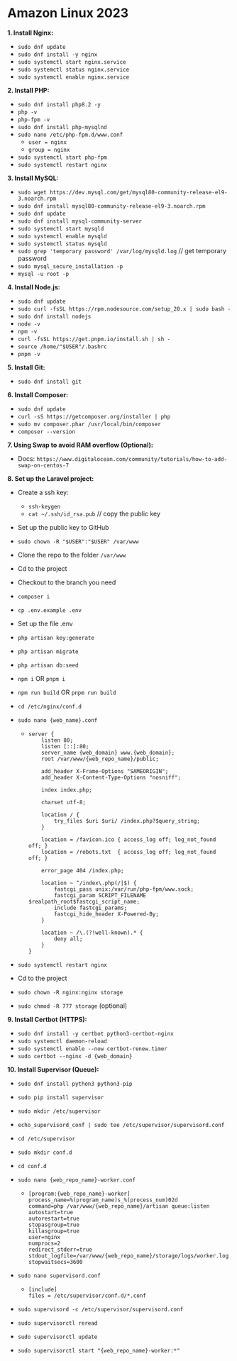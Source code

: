 # Amazon Linux 2023

**1. Install Nginx:**
- `sudo dnf update`
- `sudo dnf install -y nginx`
- `sudo systemctl start nginx.service`
- `sudo systemctl status nginx.service`
- `sudo systemctl enable nginx.service`
  
**2. Install PHP:**
- `sudo dnf install php8.2 -y`
- `php -v`
- `php-fpm -v`
- `sudo dnf install php-mysqlnd`
- `sudo nano /etc/php-fpm.d/www.conf`
  - `user = nginx`
  - `group = nginx`
- `sudo systemctl start php-fpm`
- `sudo systemctl restart nginx`

**3. Install MySQL:**
- `sudo wget https://dev.mysql.com/get/mysql80-community-release-el9-3.noarch.rpm`
- `sudo dnf install mysql80-community-release-el9-3.noarch.rpm`
- `sudo dnf update`
- `sudo dnf install mysql-community-server`
- `sudo systemctl start mysqld`
- `sudo systemctl enable mysqld`
- `sudo systemctl status mysqld`
- `sudo grep 'temporary password' /var/log/mysqld.log` // get temporary password
- `sudo mysql_secure_installation -p`
- `mysql -u root -p`

**4. Install Node.js:**
- `sudo dnf update`
- `sudo curl -fsSL https://rpm.nodesource.com/setup_20.x | sudo bash -`
- `sudo dnf install nodejs`
- `node -v`
- `npm -v`
- `curl -fsSL https://get.pnpm.io/install.sh | sh -`
- `source /home/"$USER"/.bashrc`
- `pnpm -v`

**5. Install Git:**
- `sudo dnf install git`

**6. Install Composer:**
- `sudo dnf update`
- `curl -sS https://getcomposer.org/installer | php`
- `sudo mv composer.phar /usr/local/bin/composer`
- `composer --version`

**7. Using Swap to avoid RAM overflow (Optional):**
- Docs: `https://www.digitalocean.com/community/tutorials/how-to-add-swap-on-centos-7`

**8. Set up the Laravel project:**
- Create a ssh key:
  - `ssh-keygen`
  - `cat ~/.ssh/id_rsa.pub` // copy the public key
- Set up the public key to GitHub
- `sudo chown -R "$USER":"$USER" /var/www`
- Clone the repo to the folder `/var/www`
- Cd to the project
- Checkout to the branch you need
- `composer i`
- `cp .env.example .env`
- Set up the file .env
- `php artisan key:generate`
- `php artisan migrate`
- `php artisan db:seed`
- `npm i` OR `pnpm i`
- `npm run build` OR `pnpm run build`
- `cd /etc/nginx/conf.d`
- `sudo nano {web_name}.conf`
  
  - ```
    server {
        listen 80;
        listen [::]:80;
        server_name {web_domain} www.{web_domain};
        root /var/www/{web_repo_name}/public;
    
        add_header X-Frame-Options "SAMEORIGIN";
        add_header X-Content-Type-Options "nosniff";
    
        index index.php;
    
        charset utf-8;
    
        location / {
            try_files $uri $uri/ /index.php?$query_string;
        }
    
        location = /favicon.ico { access_log off; log_not_found off; }
        location = /robots.txt  { access_log off; log_not_found off; }
    
        error_page 404 /index.php;
    
        location ~ ^/index\.php(/|$) {
            fastcgi_pass unix:/var/run/php-fpm/www.sock;
            fastcgi_param SCRIPT_FILENAME $realpath_root$fastcgi_script_name;
            include fastcgi_params;
            fastcgi_hide_header X-Powered-By;
        }
    
        location ~ /\.(?!well-known).* {
            deny all;
        }
    }
    ```
- `sudo systemctl restart nginx`
- Cd to the project
- `sudo chown -R nginx:nginx storage`
- `sudo chmod -R 777 storage` (optional)

**9. Install Certbot (HTTPS):**
- `sudo dnf install -y certbot python3-certbot-nginx`
- `sudo systemctl daemon-reload`
- `sudo systemctl enable --now certbot-renew.timer`
- `sudo certbot --nginx -d {web_domain}`

**10. Install Supervisor (Queue):**
- `sudo dnf install python3 python3-pip`
- `sudo pip install supervisor`
- `sudo mkdir /etc/supervisor`
- `echo_supervisord_conf | sudo tee /etc/supervisor/supervisord.conf`
- `cd /etc/supervisor`
- `sudo mkdir conf.d`
- `cd conf.d`
- `sudo nano {web_repo_name}-worker.conf`

  - ```
    [program:{web_repo_name}-worker]
    process_name=%(program_name)s_%(process_num)02d
    command=php /var/www/{web_repo_name}/artisan queue:listen
    autostart=true
    autorestart=true
    stopasgroup=true
    killasgroup=true
    user=nginx
    numprocs=2
    redirect_stderr=true
    stdout_logfile=/var/www/{web_repo_name}/storage/logs/worker.log
    stopwaitsecs=3600
    ```
- `sudo nano supervisord.conf`

  - ```
    [include]
    files = /etc/supervisor/conf.d/*.conf
    ```
- `sudo supervisord -c /etc/supervisor/supervisord.conf`
- `sudo supervisorctl reread`
- `sudo supervisorctl update`
- `sudo supervisorctl start "{web_repo_name}-worker:*"`
